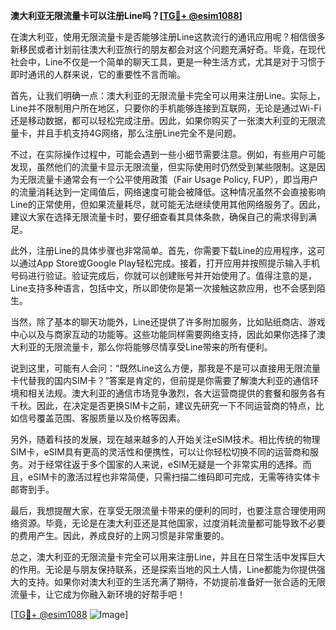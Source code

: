 **澳大利亚无限流量卡可以注册Line吗？[[TG💪+ @esim1088](https://t.me/s/esim1088)]**

在澳大利亚，使用无限流量卡是否能够注册Line这款流行的通讯应用呢？相信很多新移民或者计划前往澳大利亚旅行的朋友都会对这个问题充满好奇。毕竟，在现代社会中，Line不仅是一个简单的聊天工具，更是一种生活方式，尤其是对于习惯于即时通讯的人群来说，它的重要性不言而喻。

首先，让我们明确一点：澳大利亚的无限流量卡完全可以用来注册Line。实际上，Line并不限制用户所在地区，只要你的手机能够连接到互联网，无论是通过Wi-Fi还是移动数据，都可以轻松完成注册。因此，如果你购买了一张澳大利亚的无限流量卡，并且手机支持4G网络，那么注册Line完全不是问题。

不过，在实际操作过程中，可能会遇到一些小细节需要注意。例如，有些用户可能发现，虽然他们的流量卡显示无限流量，但实际使用时仍然受到某些限制。这是因为无限流量卡通常会有一个公平使用政策（Fair Usage Policy, FUP），即当用户的流量消耗达到一定阈值后，网络速度可能会被降低。这种情况虽然不会直接影响Line的正常使用，但如果流量耗尽，就可能无法继续使用其他网络服务了。因此，建议大家在选择无限流量卡时，要仔细查看其具体条款，确保自己的需求得到满足。

此外，注册Line的具体步骤也非常简单。首先，你需要下载Line的应用程序，这可以通过App Store或Google Play轻松完成。接着，打开应用并按照提示输入手机号码进行验证。验证完成后，你就可以创建账号并开始使用了。值得注意的是，Line支持多种语言，包括中文，所以即使你是第一次接触这款应用，也不会感到陌生。

当然，除了基本的聊天功能外，Line还提供了许多附加服务，比如贴纸商店、游戏中心以及与商家互动的功能等。这些功能同样需要网络支持，因此如果你选择了澳大利亚的无限流量卡，那么你将能够尽情享受Line带来的所有便利。

说到这里，可能有人会问：“既然Line这么方便，那我是不是可以直接用无限流量卡代替我的国内SIM卡？”答案是肯定的，但前提是你需要了解澳大利亚的通信环境和相关法规。澳大利亚的通信市场竞争激烈，各大运营商提供的套餐和服务各有千秋。因此，在决定是否更换SIM卡之前，建议先研究一下不同运营商的特点，比如信号覆盖范围、客服质量以及价格等因素。

另外，随着科技的发展，现在越来越多的人开始关注eSIM技术。相比传统的物理SIM卡，eSIM具有更高的灵活性和便携性，可以让你轻松切换不同的运营商和服务。对于经常往返于多个国家的人来说，eSIM无疑是一个非常实用的选择。而且，eSIM卡的激活过程也非常简便，只需扫描二维码即可完成，无需等待实体卡邮寄到手。

最后，我想提醒大家，在享受无限流量卡带来的便利的同时，也要注意合理使用网络资源。毕竟，无论是在澳大利亚还是其他国家，过度消耗流量都可能导致不必要的费用产生。因此，养成良好的上网习惯是非常重要的。

总之，澳大利亚的无限流量卡完全可以用来注册Line，并且在日常生活中发挥巨大的作用。无论是与朋友保持联系，还是探索当地的风土人情，Line都能为你提供强大的支持。如果你对澳大利亚的生活充满了期待，不妨提前准备好一张合适的无限流量卡，让它成为你融入新环境的好帮手吧！

[[TG💪+ @esim1088](https://t.me/s/esim1088) ![Image](https://i.postimg.cc/4NQfJmqS/Snipaste-2025-05-13-00-14-12.png)]